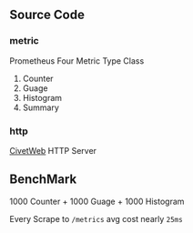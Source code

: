 ## Source Code
### metric
Prometheus Four Metric Type Class
1. Counter
2. Guage
3. Histogram
4. Summary

### http
[CivetWeb](https://github.com/civetweb/civetweb) HTTP Server

## BenchMark
1000 Counter + 1000 Guage + 1000 Histogram

Every Scrape to `/metrics` avg cost nearly `25ms`
